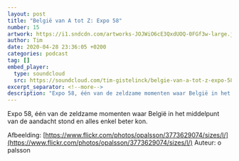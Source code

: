 ```yaml
---
layout: post
title: "België van A tot Z: Expo 58"
number: 15
artwork: https://i1.sndcdn.com/artworks-JOJWiO6cE3QxdUOQ-0FGf3w-large.jpg
author: Tim
date: 2020-04-28 23:36:05 +0200
categories: podcast
tag: []
embed_player:
  type: soundcloud
  src: https://soundcloud.com/tim-gistelinck/belgie-van-a-tot-z-expo-58
excerpt_separator: <!--more-->
description: "Expo 58, één van de zeldzame momenten waar België in het middelpunt van de aandacht stond en alles enkel beter kon."
---
```

Expo 58, één van de zeldzame momenten waar België in het middelpunt van de aandacht stond en alles enkel beter kon.

Afbeelding: [https://www.flickr.com/photos/opalsson/3773629074/sizes/l/](https://www.flickr.com/photos/opalsson/3773629074/sizes/l/)
Auteur: o palsson